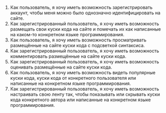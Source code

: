 <!-- 

В школе детей спрашивают - кем работают ваши папы?
Кто-то говорит - бизнесменом, кто-то - военным, кого-то - строителем.
Вовочка: "А у меня папа - пианист в борделе!"
Учительница негодует и требует отца в школу. Тот приходит и выслушивает гневные
тирады - "Как вам не стыдно такое ребенку рассказывать!".
На что отвечает:
"Понимаете, вообще я разработчик, пишу распределенные вычислительные системы
под кластеры, но разве это объяснишь 10-летнему пацану?"

-->

1. Как пользователь, я хочу иметь возможность зарегистрировать аккаунт, чтобы
   меня можно было однозначно идентифицировать на сайте.
2. Как зарегистрированный пользователь, я хочу иметь возможность размещать свои
   куски кода на сайте и помечать их как написанные на каком-то конкретном
   языке программирования.
3. Как пользователь, я хочу иметь возможность просматривать размещённые на
   сайте куски кода с подсветкой синтаксиса.
4. Как зарегистрированный пользователь, я хочу иметь возможность комментировать
   размещённые на сайте куски кода.
5. Как зарегистрированный пользователь, я хочу иметь возможность оценивать
   размещённые на сайте куски кода.
6. Как пользователь, я хочу иметь возможность видеть популярные куски кода,
   куски кода от конкретного пользователя или написанные на конкретном языке
   программирования.
7. Как зарегистрированный пользователь, я хочу иметь возможность настраивать
   свою ленту так, чтобы показывать или скрывать куски кода конкретного автора
   или написанные на конкретном языке программирования.
